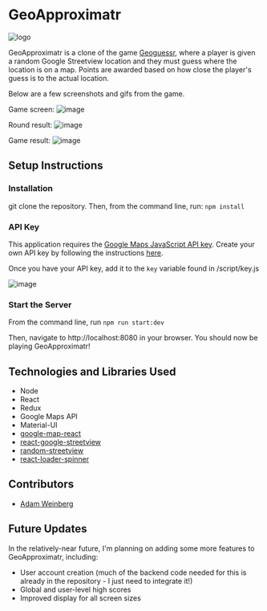 # GeoApproximatr

![logo](https://user-images.githubusercontent.com/54007795/128434212-9c7b35db-1308-414c-b8ad-05443825846e.png)


GeoApproximatr is a clone of the game [Geoguessr](http://geoguessr.com), where a player is given a random Google Streetview location and they must guess where the location is on a map. Points are awarded based on how close the player's guess is to the actual location.

Below are a few screenshots and gifs from the game.

Game screen:
![image](https://user-images.githubusercontent.com/54007795/128434065-73e2a517-5d03-4bf0-9011-80a5f2aa46cc.png)

Round result:
![image](https://user-images.githubusercontent.com/54007795/128434118-00a21ede-e2fd-4c0c-b5b4-b0d37e5ca252.png)

Game result:
![image](https://user-images.githubusercontent.com/54007795/128434166-608a065c-3429-4f9f-86c0-4b1d49b1d0c5.png)

## Setup Instructions

### Installation
git clone the repository. Then, from the command line, run:
`npm install`

### API Key
This application requires the [Google Maps JavaScript API key](https://developers.google.com/maps/documentation/javascript/overview). Create your own API key by following the instructions [here](https://developers.google.com/maps/documentation/javascript/get-api-key).

Once you have your API key, add it to the `key` variable found in /script/key.js

![image](https://user-images.githubusercontent.com/54007795/128431645-dfdf258b-dd57-4b51-9d8d-c04390b49165.png)

### Start the Server
From the command line, run `npm run start:dev`

Then, navigate to http://localhost:8080 in your browser. You should now be playing GeoApproximatr!

## Technologies and Libraries Used
- Node
- React
- Redux
- Google Maps API
- Material-UI
- [google-map-react](https://www.npmjs.com/package/google-map-react)
- [react-google-streetview](https://www.npmjs.com/package/react-google-streetview)
- [random-streetview](https://www.npmjs.com/package/random-streetview)
- [react-loader-spinner](https://www.npmjs.com/package/react-loader-spinner)

## Contributors
- [Adam Weinberg](https://github.com/adamweinberg)

## Future Updates
In the relatively-near future, I'm planning on adding some more features to GeoApproximatr, including:
- User account creation (much of the backend code needed for this is already in the repository - I just need to integrate it!)
- Global and user-level high scores
- Improved display for all screen sizes
